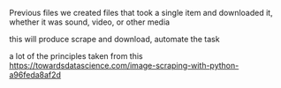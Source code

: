 Previous files we created files that took a single item and downloaded it, whether it was sound, video, or other media

this will produce scrape and download, automate the task

a lot of the principles taken from this
https://towardsdatascience.com/image-scraping-with-python-a96feda8af2d